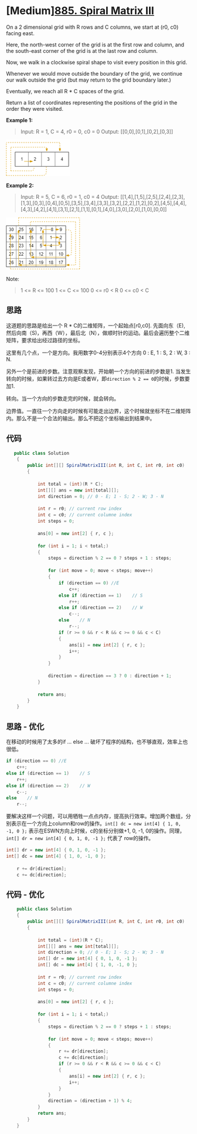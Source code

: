 # [Medium][885. Spiral Matrix III](https://leetcode.com/problems/spiral-matrix-iii/)

On a 2 dimensional grid with R rows and C columns, we start at (r0, c0) facing east.

Here, the north-west corner of the grid is at the first row and column, and the south-east corner of the grid is at the last row and column.

Now, we walk in a clockwise spiral shape to visit every position in this grid.

Whenever we would move outside the boundary of the grid, we continue our walk outside the grid (but may return to the grid boundary later.)

Eventually, we reach all R * C spaces of the grid.

Return a list of coordinates representing the positions of the grid in the order they were visited.

**Example 1:**

> Input: R = 1, C = 4, r0 = 0, c0 = 0
> Output: [[0,0],[0,1],[0,2],[0,3]]

![img](image/example_1.png)

**Example 2:**

> Input: R = 5, C = 6, r0 = 1, c0 = 4
> Output: [[1,4],[1,5],[2,5],[2,4],[2,3],[1,3],[0,3],[0,4],[0,5],[3,5],[3,4],[3,3],[3,2],[2,2],[1,2],[0,2],[4,5],[4,4],[4,3],[4,2],[4,1],[3,1],[2,1],[1,1],[0,1],[4,0],[3,0],[2,0],[1,0],[0,0]]

![img](image/example_2.png)

Note:

> 1 <= R <= 100
> 1 <= C <= 100
> 0 <= r0 < R
> 0 <= c0 < C

## 思路

这道题的思路是给出一个 R * C的二维矩阵，一个起始点[r0,c0]. 先面向东（E), 然后向南（S)，再西（W），最后北（N），做顺时针的运动。最后会遍历整个二维矩阵，要求给出经过路径的坐标。

这里有几个点，一个是方向。我用数字0-4分别表示4个方向 0 : E, 1 : S, 2 : W, 3 : N.

另外一个是前进的步数。注意观察发现，开始朝一个方向的前进的步数是1. 当发生转向的时候，如果转过去方向是E或者W，即`direction % 2 == 0`的时候，步数要加1.

转向。当一个方向的步数走完的时候，就会转向。

边界值。一直往一个方向走的时候有可能走出边界，这个时候就坐标不在二维矩阵内。那么不是一个合法的输出。那么不把这个坐标输出到结果中。

## 代码

```csharp
   public class Solution
    {
        public int[][] SpiralMatrixIII(int R, int C, int r0, int c0)
        {

            int total = (int)(R * C);
            int[][] ans = new int[total][];
            int direction = 0; // 0 - E; 1 - S; 2 - W; 3 - N

            int r = r0; // current row index
            int c = c0; // current columne index
            int steps = 0;

            ans[0] = new int[2] { r, c };

            for (int i = 1; i < total;)
            {
                steps = direction % 2 == 0 ? steps + 1 : steps;

                for (int move = 0; move < steps; move++)
                {
                    if (direction == 0) //E
                        c++;
                    else if (direction == 1)    // S
                        r++;
                    else if (direction == 2)    // W
                        c--;
                    else    // N
                        r--;
                    if (r >= 0 && r < R && c >= 0 && c < C)
                    {
                        ans[i] = new int[2] { r, c };
                        i++;
                    }
                }

                direction = direction == 3 ? 0 : direction + 1;
            }

            return ans;
        }
    }
```

## 思路 - 优化

在移动的时候用了太多的if ... else ... 破坏了程序的结构，也不够直观，效率上也很低。

```csharp
if (direction == 0) //E
    c++;
else if (direction == 1)    // S
    r++;
else if (direction == 2)    // W
    c--;
else    // N
    r--;
```

要解决这样一个问题，可以用牺牲一点点内存，提高执行效率。增加两个数组，分别表示在一个方向上column和row的操作。`int[] dc = new int[4] { 1, 0, -1, 0 };` 表示在ESWN方向上时候，c的坐标分别做+1, 0, -1, 0的操作。同理，`int[] dr = new int[4] { 0, 1, 0, -1 };` 代表了 row的操作。

```csharp
int[] dr = new int[4] { 0, 1, 0, -1 };
int[] dc = new int[4] { 1, 0, -1, 0 };

    r += dr[direction];
    c += dc[direction];
```

## 代码 - 优化

```csharp
    public class Solution
    {
        public int[][] SpiralMatrixIII(int R, int C, int r0, int c0)
        {

            int total = (int)(R * C);
            int[][] ans = new int[total][];
            int direction = 0; // 0 - E; 1 - S; 2 - W; 3 - N
            int[] dr = new int[4] { 0, 1, 0, -1 };
            int[] dc = new int[4] { 1, 0, -1, 0 };

            int r = r0; // current row index
            int c = c0; // current columne index
            int steps = 0;

            ans[0] = new int[2] { r, c };

            for (int i = 1; i < total;)
            {
                steps = direction % 2 == 0 ? steps + 1 : steps;

                for (int move = 0; move < steps; move++)
                {
                    r += dr[direction];
                    c += dc[direction];
                    if (r >= 0 && r < R && c >= 0 && c < C)
                    {
                        ans[i] = new int[2] { r, c };
                        i++;
                    }
                }
                direction = (direction + 1) % 4;
            }
            return ans;
        }
    }
```
